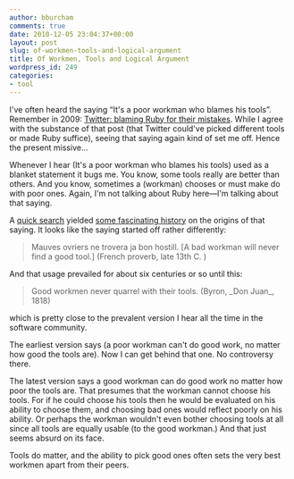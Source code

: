 ```yaml
---
author: bburcham
comments: true
date: 2010-12-05 23:04:37+00:00
layout: post
slug: of-workmen-tools-and-logical-argument
title: Of Workmen, Tools and Logical Argument
wordpress_id: 249
categories:
- tool
---
```


I've often heard the saying “It's a poor workman who blames his tools”.  Remember in 2009: [Twitter: blaming Ruby for their mistakes](http://unlimitednovelty.com/2009/04/twitter-blaming-ruby-for-their-mistakes.html). While I agree with the substance of that post (that Twitter could've picked different tools or made Ruby suffice), seeing that saying again kind of set me off. Hence the present missive…

Whenever I hear (It's a poor workman who blames his tools) used as a blanket statement it bugs me. You know, some tools really are better than others. And you know, sometimes a (workman) chooses or must make do with poor ones. Again, I'm not talking about Ruby here—I'm talking about that saying.

A [quick search](http://www.google.com/search?hl=en&q=workman+blames+tools+origin) yielded [some fascinating history](http://www.phrases.org.uk/bulletin_board/18/messages/587.html) on the origins of that saying. It looks like the saying started off rather differently:


<blockquote>Mauves ovriers ne trovera ja bon hostill. [A bad workman will never find a good tool.] (French proverb, late 13th C. )</blockquote>


And that usage prevailed for about six centuries or so until this:


<blockquote>Good workmen never quarrel with their tools. (Byron, _Don Juan_, 1818)</blockquote>


which is pretty close to the prevalent version I hear all the time in the software community.

The earliest version says (a poor workman can't do good work, no matter how good the tools are). Now I can get behind that one. No controversy there.

The latest version says a good workman can do good work no matter how poor the tools are. That presumes that the workman cannot choose his tools. For if he could choose his tools then he would be evaluated on his ability to choose them, and choosing bad ones would reflect poorly on his ability. Or perhaps the workman wouldn't even bother choosing tools at all since all tools are equally usable (to the good workman.) And that just seems absurd on its face.

Tools do matter, and the ability to pick good ones often sets the very best workmen apart from their peers.
